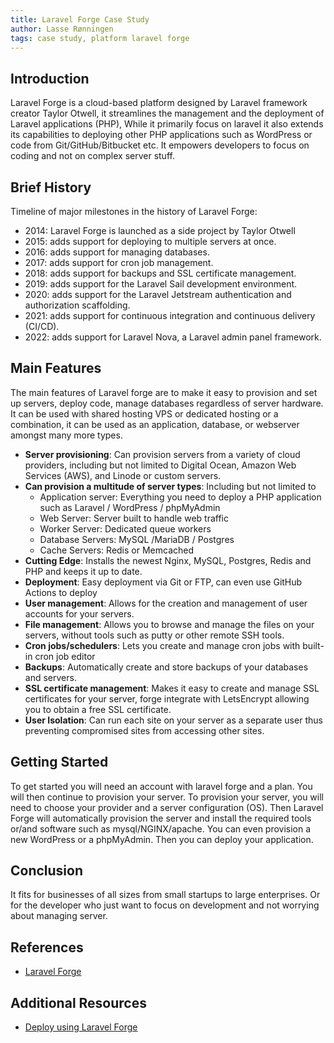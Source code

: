 ```yaml
---
title: Laravel Forge Case Study
author: Lasse Rønningen 
tags: case study, platform laravel forge
---
```


## Introduction

Laravel Forge is a cloud-based platform designed by Laravel framework creator Taylor Otwell, it streamlines the management and the deployment of Laravel applications (PHP),
While it primarily focus on laravel it also extends its capabilities to deploying other PHP applications such as WordPress or code from Git/GitHub/Bitbucket etc.
It empowers developers to focus on coding and not on complex server stuff.


## Brief History

Timeline of major milestones in the history of Laravel Forge:
* 2014: Laravel Forge is launched as a side project by Taylor Otwell
* 2015: adds support for deploying to multiple servers at once.
* 2016: adds support for managing databases.
* 2017: adds support for cron job management.
* 2018: adds support for backups and SSL certificate management.
* 2019: adds support for the Laravel Sail development environment.
* 2020: adds support for the Laravel Jetstream authentication and authorization scaffolding. 
* 2021: adds support for continuous integration and continuous delivery (CI/CD). 
* 2022: adds support for Laravel Nova, a Laravel admin panel framework.



## Main Features
The main features of Laravel forge are to make it easy to provision and set up servers, deploy code, manage databases regardless of server hardware.
It can be used with shared hosting VPS or dedicated hosting or a combination, it can be used as an application, database, or webserver amongst many more types.


* **Server provisioning**: Can provision servers from a variety of cloud providers, including but not limited to Digital Ocean, Amazon Web Services (AWS), and Linode or custom servers.
* **Can provision a multitude of server types**: Including but not limited to
  * Application server: Everything you need to deploy a PHP application such as Laravel / WordPress / phpMyAdmin
  * Web Server: Server built to handle web traffic
  * Worker Server: Dedicated queue workers
  * Database Servers: MySQL /MariaDB / Postgres
  * Cache Servers: Redis or Memcached
* **Cutting Edge**: Installs the newest Nginx, MySQL, Postgres, Redis and PHP and keeps it up to date.
* **Deployment**: Easy deployment via Git or FTP, can even use GitHub Actions to deploy
* **User management**:  Allows for the creation and management of user accounts for your servers.
* **File management**:  Allows you to browse and manage the files on your servers, without tools such as putty or other remote SSH tools.
* **Cron jobs/schedulers**: Lets you create and manage cron jobs with built-in cron job editor
* **Backups**: Automatically create and store backups of your databases and servers.
* **SSL certificate management**: Makes it easy to create and manage SSL certificates for your server, forge integrate with LetsEncrypt allowing you to obtain a free SSL certificate.
* **User Isolation**: Can run each site on your server as a separate user thus preventing compromised sites from accessing other sites. 

## Getting Started

To get started you will need an account with laravel forge and a plan. You will then continue to provision your server. 
To provision your server, you will need to choose your provider and a server configuration (OS).
Then Laravel Forge will automatically provision the server and install the required tools or/and software such as mysql/NGINX/apache.
You can even provision a new WordPress or a phpMyAdmin.
Then you can deploy your application.

## Conclusion

It fits for businesses of all sizes from small startups to large enterprises. 
Or for the developer who just want to focus on development and not worrying about managing server.

## References

- [Laravel Forge](https://forge.laravel.com/)


## Additional Resources

- [Deploy using Laravel Forge](https://lorisleiva.com/deploy-your-laravel-app-from-scratch/deploy-using-laravel-forge)
